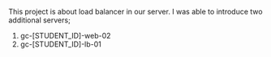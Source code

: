 This project is about load balancer in our server. I was able to introduce two additional servers;
1. gc-[STUDENT_ID]-web-02
2. gc-[STUDENT_ID]-lb-01
